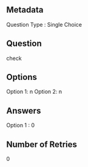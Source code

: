 ## Metadata
Question Type : Single Choice

## Question
check

## Options
Option 1: n
Option 2: n

## Answers
Option 1 : 0

## Number of Retries
0

